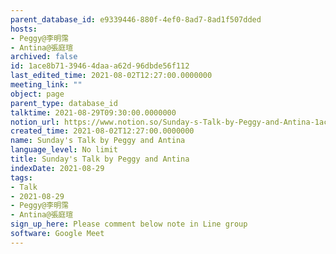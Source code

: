 ```yaml
---
parent_database_id: e9339446-880f-4ef0-8ad7-8ad1f507dded
hosts:
- Peggy@李明霈
- Antina@張庭瑄
archived: false
id: 1ace8b71-3946-4daa-a62d-96dbde56f112
last_edited_time: 2021-08-02T12:27:00.0000000
meeting_link: ""
object: page
parent_type: database_id
talktime: 2021-08-29T09:30:00.0000000
notion_url: https://www.notion.so/Sunday-s-Talk-by-Peggy-and-Antina-1ace8b7139464daaa62d96dbde56f112
created_time: 2021-08-02T12:27:00.0000000
name: Sunday's Talk by Peggy and Antina
language_level: No limit
title: Sunday's Talk by Peggy and Antina
indexDate: 2021-08-29
tags:
- Talk
- 2021-08-29
- Peggy@李明霈
- Antina@張庭瑄
sign_up_here: Please comment below note in Line group
software: Google Meet
---
```







